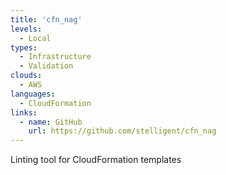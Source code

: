 ```yaml
---
title: 'cfn_nag'
levels:
  - Local
types:
  - Infrastructure
  - Validation
clouds:
  - AWS
languages:
  - CloudFormation
links:
  - name: GitHub
    url: https://github.com/stelligent/cfn_nag
---
```

Linting tool for CloudFormation templates